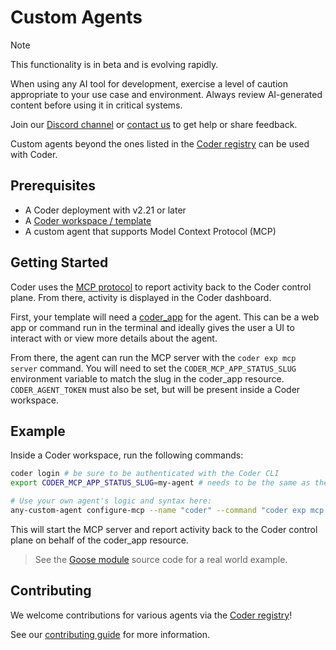 # Custom Agents

> [!NOTE]
>
> This functionality is in beta and is evolving rapidly.
>
> When using any AI tool for development, exercise a level of caution appropriate to your use case and environment.
> Always review AI-generated content before using it in critical systems.
>
> Join our [Discord channel](https://discord.gg/coder) or
> [contact us](https://coder.com/contact) to get help or share feedback.

Custom agents beyond the ones listed in the [Coder registry](https://registry.coder.com/modules?tag=agent) can be used with Coder.

## Prerequisites

- A Coder deployment with v2.21 or later
- A [Coder workspace / template](./create-template.md)
- A custom agent that supports Model Context Protocol (MCP)

## Getting Started

Coder uses the [MCP protocol](https://modelcontextprotocol.io/introduction) to report activity back to the Coder control plane. From there, activity is displayed in the Coder dashboard.

First, your template will need a [coder_app](https://registry.terraform.io/providers/coder/coder/latest/docs/resources/app) for the agent. This can be a web app or command run in the terminal and ideally gives the user a UI to interact with or view more details about the agent.

From there, the agent can run the MCP server with the `coder exp mcp server` command. You will need to set the `CODER_MCP_APP_STATUS_SLUG` environment variable to match the slug in the coder_app resource. `CODER_AGENT_TOKEN` must also be set, but will be present inside a Coder workspace.

## Example

Inside a Coder workspace, run the following commands:

```sh
coder login # be sure to be authenticated with the Coder CLI
export CODER_MCP_APP_STATUS_SLUG=my-agent # needs to be the same as the slug in the coder_app resource

# Use your own agent's logic and syntax here:
any-custom-agent configure-mcp --name "coder" --command "coder exp mcp server"
```

This will start the MCP server and report activity back to the Coder control plane on behalf of the coder_app resource.

> See the [Goose module](https://github.com/coder/modules/blob/main/goose/main.tf) source code for a real world example.

## Contributing

We welcome contributions for various agents via the [Coder registry](https://registry.coder.com/modules?tag=agent)!

See our [contributing guide](https://github.com/coder/modules/blob/main/CONTRIBUTING.md) for more information.
